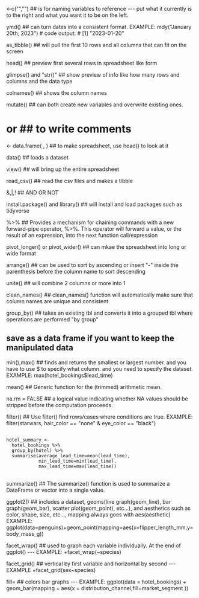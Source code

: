 <-c("","")  ## is for naming variables to reference --- put what it currently is to the right and what you want it to be on the left.

ymd()  ## can turn dates into a consistent format. EXAMPLE: mdy("January 20th, 2023")
                                                          # code output:
                                                          # [1] "2023-01-20"

as_tibble()  ## will pull the first 10 rows and all columns that can fit on the screen

head()  ## preview first several rows in spreadsheet like form

glimpse() and "str()"  ## show preview of info like how many rows and columns and the data type 

colnames()  ## shows the column names 

mutate() ##  can both create new variables and overwrite existing ones.

# or ## to write comments

<- data.frame( , )  ## to make spreadsheet, use head() to look at it

data()  ## loads a dataset

view()  ## will bring up the entire spreadsheet

read_csv()  ## read the csv files and makes a tibble


&,|,!  ## AND  OR  NOT 

install.package() and library()  ## will install and load packages such as tidyverse

%>%  ## Provides a mechanism for chaining commands with a new forward-pipe operator, %>%. This operator will forward a value, or the result of an expression, into the next function call/expression

pivot_longer() or  pivot_wider()  ## can mkae the spreadsheet into long or wide format

arrange()  ## can be used to sort by ascending or insert "-" inside the parenthesis before the column name to sort descending

unite()  ## will combine 2 columns or more into 1

clean_names()  ## clean_names() function will automatically make sure that column names are unique and consistent

group_by()  ## takes an existing tbl and converts it into a grouped tbl where operations are performed "by group"

## save as a data frame if you want to keep the manipulated data

min(),max()  ## finds and returns the smallest or largest number. and you have to use $ to specify what column. and you need to specify the dataset.   EXAMPLE: max(hotel_bookings$lead_time)

mean()  ## Generic function for the (trimmed) arithmetic mean.

na.rm = FALSE ## a logical value indicating whether NA values should be stripped before the computation proceeds.

filter()  ## Use filter() find rows/cases where conditions are true.  EXAMPLE: filter(starwars, hair_color == "none" & eye_color == "black")

##
```{r group and summarize}
hotel_summary <- 
  hotel_bookings %>%
  group_by(hotel) %>%
  summarise(average_lead_time=mean(lead_time),
            min_lead_time=min(lead_time),
            max_lead_time=max(lead_time))
```
##

summarize()  ## The summarize() function is used to summarize a DataFrame or vector into a single value.

ggplot2() ## includes a dataset, geoms(line graph(geom_line), bar graph(geom_bar), scatter plot(geom_point), etc...), and aesthetics such as color, shape, size, etc..., mapping always goes with aes(aesthetic)  EXAMPLE: ggplot(data=penguins)+geom_point(mapping=aes(x=flipper_length_mm,y=body_mass_g))

facet_wrap()  ## used to graph each variable individually. At the end of ggplot() --- EXAMPLE: +facet_wrap(~species)

facet_grid()  ## vertical by first variable and horizontal by second --- EXAMPLE +facet_grid(sex~species)

fill=  ## colors bar graphs --- EXAMPLE: ggplot(data = hotel_bookings) +
  geom_bar(mapping = aes(x = distribution_channel,fill=market_segment ))
